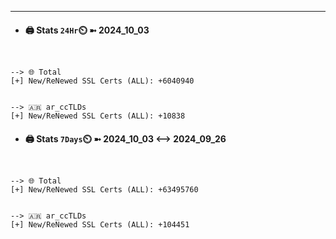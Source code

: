 

---
- #### 🖨️ **Stats** `24Hr`⏲️ ➼ 2024_10_03
```console


--> 🌐 Total
[+] New/ReNewed SSL Certs (ALL): +6040940


--> 🇦🇷 ar_ccTLDs
[+] New/ReNewed SSL Certs (ALL): +10838

```

- #### 🖨️ **Stats** `7Days`⏲️ ➼ 2024_10_03 <--> 2024_09_26
```console


--> 🌐 Total
[+] New/ReNewed SSL Certs (ALL): +63495760


--> 🇦🇷 ar_ccTLDs
[+] New/ReNewed SSL Certs (ALL): +104451

```

